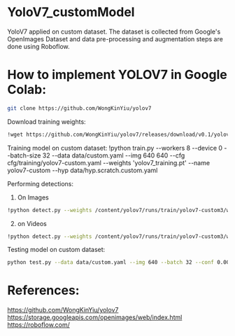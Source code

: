 # YoloV7_customModel
YoloV7 applied on custom dataset. The dataset is collected from Google's OpenImages Dataset and data pre-processing and augmentation steps are done using Roboflow.

# How to implement YOLOV7 in Google Colab:
```bash
git clone https://github.com/WongKinYiu/yolov7
```

Download training weights:
```bash
!wget https://github.com/WongKinYiu/yolov7/releases/download/v0.1/yolov7_training.pt
```

Training model on custom dataset:
!python train.py --workers 8 --device 0 --batch-size 32 --data data/custom.yaml --img 640 640 --cfg cfg/training/yolov7-custom.yaml --weights 'yolov7_training.pt' --name yolov7-custom --hyp data/hyp.scratch.custom.yaml


Performing detections:

1) On Images
```bash
!python detect.py --weights /content/yolov7/runs/train/yolov7-custom3/weights/best.pt --conf 0.25 --img-size 640 --source /content/car2.jpg
```

2) on Videos
```bash
!python detect.py --weights /content/yolov7/runs/train/yolov7-custom3/weights/best.pt --conf 0.25 --img-size 640 --source /content/traffic.mp4
```

Testing model on custom dataset:
```bash
python test.py --data data/custom.yaml --img 640 --batch 32 --conf 0.001 --iou 0.65 --device 0 --weights yolov7_training.pt --name yolov7_640_val
```

# References:
https://github.com/WongKinYiu/yolov7
https://storage.googleapis.com/openimages/web/index.html
https://roboflow.com/
